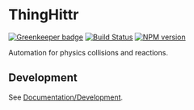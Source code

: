 <!-- {{Top}} -->
# ThingHittr

[![Greenkeeper badge](https://badges.greenkeeper.io/FullScreenShenanigans/ThingHittr.svg)](https://greenkeeper.io/)
[![Build Status](https://travis-ci.org/FullScreenShenanigans/ThingHittr.svg?branch=master)](https://travis-ci.org/FullScreenShenanigans/ThingHittr)
[![NPM version](https://badge.fury.io/js/thinghittr.svg)](http://badge.fury.io/js/thinghittr)

Automation for physics collisions and reactions.
<!-- {{/Top}} -->

<!-- {{Development}} -->
## Development

See [Documentation/Development](https://github.com/FullScreenShenanigans/Documentation).


<!-- {{/Development}} -->
